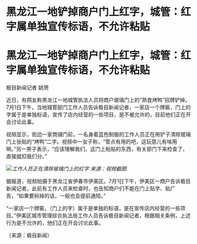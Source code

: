 # 黑龙江一地铲掉商户门上红字，城管：红字属单独宣传标语，不允许粘贴

# 黑龙江一地铲掉商户门上红字，城管：红字属单独宣传标语，不允许粘贴

极目新闻记者 姚赟

近日，有网友称黑龙江一地城管执法人员将商户玻璃门上的“熟食烤鸭”招牌铲掉。7月1日下午，当地城管部门工作人员告诉极目新闻记者，一家店一个牌匾，门上的字属于是单独标语，宣传了店内经营的一些项目，是不被允许的，目前他们正在开会讨论此事。

视频显示，街边一家商铺门前，一名身着蓝色制服的工作人员正在用铲子清除玻璃门上张贴的“烤鸭”二字。视频中一女子称，“管点有用的吧，这玩意儿有啥用啊。”另一男子表示，“应该理解我们，这门上粘贴的东西，有关部门下来检查了，直接就扣我们分。”

![](https://inews.gtimg.com/om_bt/ORVXvj470SCfaTMDsPSJTtrs3bwi9NSHO9jZUq0uly0N4AA/1000)_工作人员正在清除玻璃门上的红字
来源：视频截图_

据报道，视频拍摄于黑龙江省伊春市伊美区。7月1日下午，伊美区一商户告诉极目新闻记者，此前有工作人员来检查时，也告知商户们不能在门上贴字、贴广告，“如果要拆掉的话，一般也会提前通知。”

“一家店一个牌匾，（门上的字）属于是单独的标语，是在宣传店内经营的一些项目。”伊美区城市管理综合执法局工作人员告诉极目新闻记者，根据相关条例，上述行为是不允许的，他们正在开会讨论此事。

（来源：极目新闻）

